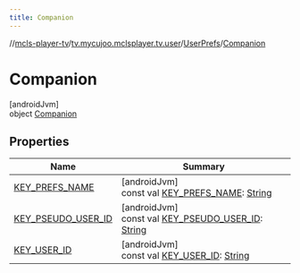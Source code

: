 ```yaml
---
title: Companion
---
```

//[mcls-player-tv](../../../../index.html)/[tv.mycujoo.mclsplayer.tv.user](../../index.html)/[UserPrefs](../index.html)/[Companion](index.html)



# Companion



[androidJvm]\
object [Companion](index.html)



## Properties


| Name | Summary |
|---|---|
| [KEY_PREFS_NAME](-k-e-y_-p-r-e-f-s_-n-a-m-e.html) | [androidJvm]<br>const val [KEY_PREFS_NAME](-k-e-y_-p-r-e-f-s_-n-a-m-e.html): [String](https://kotlinlang.org/api/latest/jvm/stdlib/kotlin/-string/index.html) |
| [KEY_PSEUDO_USER_ID](-k-e-y_-p-s-e-u-d-o_-u-s-e-r_-i-d.html) | [androidJvm]<br>const val [KEY_PSEUDO_USER_ID](-k-e-y_-p-s-e-u-d-o_-u-s-e-r_-i-d.html): [String](https://kotlinlang.org/api/latest/jvm/stdlib/kotlin/-string/index.html) |
| [KEY_USER_ID](-k-e-y_-u-s-e-r_-i-d.html) | [androidJvm]<br>const val [KEY_USER_ID](-k-e-y_-u-s-e-r_-i-d.html): [String](https://kotlinlang.org/api/latest/jvm/stdlib/kotlin/-string/index.html) |

